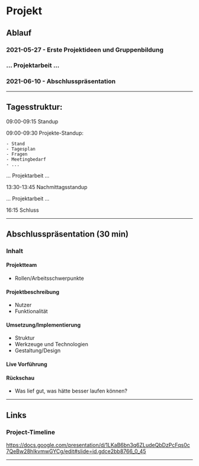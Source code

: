 # Projekt

## Ablauf
### 2021-05-27 - Erste Projektideen und Gruppenbildung
### ... Projektarbeit ...
### 2021-06-10 - Abschlusspräsentation

---

## Tagesstruktur:

09:00-09:15 Standup

09:00-09:30 Projekte-Standup:

    - Stand
    - Tagesplan
    - Fragen
    - Meetingbedarf
    - ...

... Projektarbeit ...

13:30-13:45 Nachmittagsstandup

... Projektarbeit ...

16:15 Schluss

---

## Abschlusspräsentation (30 min)
### Inhalt
#### Projektteam
  - Rollen/Arbeitsschwerpunkte

#### Projektbeschreibung
  - Nutzer
  - Funktionalität

#### Umsetzung/Implementierung
  - Struktur
  - Werkzeuge und Technologien
  - Gestaltung/Design

#### Live Vorführung

#### Rückschau
  - Was lief gut, was hätte besser laufen können?

---

## Links
### Project-Timeline
https://docs.google.com/presentation/d/1LKaB6bn3q6ZLudeQbDzPcFqs0c7QeBw28hIkvmwGYCg/edit#slide=id.gdce2bb8766_0_45

---
